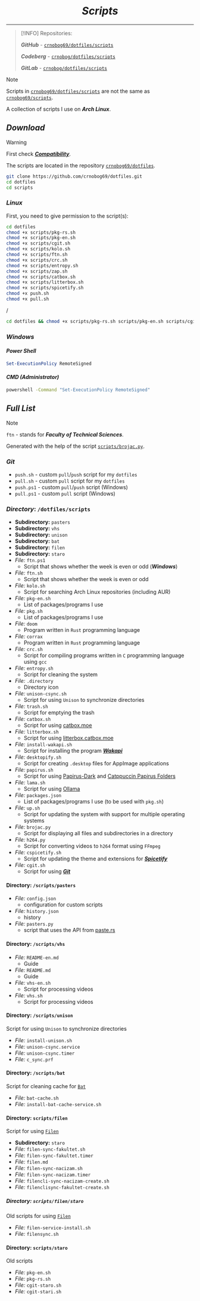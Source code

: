 <div align="center">

# *Scripts*

</div>

---

> [!INFO]
> Repositories:
>
> **_GitHub_** - [`crnobog69/dotfiles/scripts`](https://github.com/crnobog69/dotfiles/tree/main/scripts)
>
> **_Codeberg_** - [`crnobog/dotfiles/scripts`](https://codeberg.org/crnobog/dotfiles/tree/main/scripts)
>
> **_GitLab_** - [`crnobog/dotfiles/scripts`](https://gitlab.com/crnobog/dotfiles/tree/main/scripts)

> [!NOTE]
> Scripts in [`crnobog69/dotfiles/scripts`](https://github.com/crnobog69/dotfiles/tree/main/scripts) are not the same as [`crnobog69/scripts`](https://github.com/crnobog69/scripts).

A collection of scripts I use on **_Arch Linux_**.

## _Download_

> [!WARNING]
> First check [**_Compatibility_**](#compatibility).

The scripts are located in the repository [`crnobog69/dotfiles`](https://github.com/crnobog69/dotfiles/tree/main/scripts).

```bash
git clone https://github.com/crnobog69/dotfiles.git
cd dotfiles
cd scripts
```

### _Linux_

First, you need to give permission to the script(s):

```bash
cd dotfiles
chmod +x scripts/pkg-rs.sh
chmod +x scripts/pkg-en.sh
chmod +x scripts/cgit.sh
chmod +x scripts/kolo.sh
chmod +x scripts/ftn.sh
chmod +x scripts/crc.sh
chmod +x scripts/entropy.sh
chmod +x scripts/zap.sh
chmod +x scripts/catbox.sh
chmod +x scripts/litterbox.sh
chmod +x scripts/spicetify.sh
chmod +x push.sh
chmod +x pull.sh
```

/

```bash
cd dotfiles && chmod +x scripts/pkg-rs.sh scripts/pkg-en.sh scripts/cgit.sh scripts/kolo.sh scripts/ftn.sh scripts/crc.sh scripts/entropy.sh scripts/zap.sh push.sh pull.sh
```

### _Windows_

#### _Power Shell_

```powershell
Set-ExecutionPolicy RemoteSigned
```

#### _CMD (Administrator)_

```cmd
powershell -Command "Set-ExecutionPolicy RemoteSigned"
```

## _Full List_

> [!NOTE]  
> `ftn` - stands for **_Faculty of Technical Sciences_**.

Generated with the help of the script [`scripts/brojac.py`](https://github.com/crnobog69/dotfiles/blob/main/scripts/brojac.py).

### _Git_

- `push.sh` - custom `pull`/`push` script for my `dotfiles`
- `pull.sh` - custom `pull` script for my `dotfiles`
- `push.ps1` - custom `pull`/`push` script (Windows)
- `pull.ps1` - custom `pull` script (Windows)

### *Directory*: `/dotfiles/scripts` 

- **Subdirectory:** `pasters`
- **Subdirectory:** `vhs`
- **Subdirectory:** `unison`
- **Subdirectory:** `bat`
- **Subdirectory:** `filen`
- **Subdirectory:** `staro`
- _File:_ `ftn.ps1`
  - Script that shows whether the week is even or odd (**_Windows_**)
- _File:_ `ftn.sh`
  - Script that shows whether the week is even or odd
- _File:_ `kolo.sh`
  - Script for searching Arch Linux repositories (including AUR)
- _File:_ `pkg-en.sh`
  - List of packages/programs I use
- _File:_ `pkg.sh`
  - List of packages/programs I use
- _File:_ `doom`
  - Program written in `Rust` programming language
- _File:_ `corrax`
  - Program written in `Rust` programming language
- _File:_ `crc.sh`
  - Script for compiling programs written in `C` programming language using `gcc`
- _File:_ `entropy.sh`
  - Script for cleaning the system
- _File:_ `.directory`
  - Directory icon
- _File:_ `unison-csync.sh`
  - Script for using `Unison` to synchronize directories
- _File:_ `trash.sh`
  - Script for emptying the trash
- _File:_ `catbox.sh`
  - Script for using [catbox.moe](https://catbox.moe/)
- _File:_ `litterbox.sh`
  - Script for using [litterbox.catbox.moe](https://litterbox.catbox.moe/)
- _File:_ `install-wakapi.sh`
  - Script for installing the program [**_Wakapi_**](https://github.com/muety/wakapi)
- _File:_ `desktopify.sh`
  - Script for creating `.desktop` files for AppImage applications
- _File:_ `papirus.sh`
  - Script for using [Papirus-Dark](https://github.com/PapirusDevelopmentTeam/papirus-icon-theme) and [Catppuccin Papirus Folders](https://github.com/catppuccin/papirus-folders)
- _File:_ `lama.sh`
  - Script for using [Ollama](https://github.com/ollama/ollama)
- _File:_ `packages.json`
  - List of packages/programs I use (to be used with `pkg.sh`)
- _File:_ `up.sh`
  - Script for updating the system with support for multiple operating systems
- _File:_ `brojac.py`
  - Script for displaying all files and subdirectories in a directory
- _File:_ `h264.py`
  - Script for converting videos to `h264` format using `FFmpeg`
- _File:_ `cspicetify.sh`
  - Script for updating the theme and extensions for [**_Spicetify_**](https://github.com/spicetify/cli)
- _File:_ `cgit.sh`
  - Script for using [**_Git_**](https://git-scm.com/)

#### Directory: `/scripts/pasters`

- _File:_ `config.json`
  - configuration for custom scripts
- _File:_ `history.json`
  - history
- _File:_ `pasters.py`
  - script that uses the API from [paste.rs](https://paste.rs/)

#### Directory: `/scripts/vhs`

- _File:_ `README-en.md`
  - Guide
- _File:_ `README.md`
  - Guide
- _File:_ `vhs-en.sh`
  - Script for processing videos
- _File:_ `vhs.sh`
  - Script for processing videos

#### Directory: `/scripts/unison`

Script for using `Unison` to synchronize directories

- _File:_ `install-unison.sh`
- _File:_ `unison-csync.service`
- _File:_ `unison-csync.timer`
- _File:_ `c_sync.prf`

#### Directory: `/scripts/bat`

Script for cleaning cache for [`Bat`](https://github.com/sharkdp/bat)

- _File:_ `bat-cache.sh`
- _File:_ `install-bat-cache-service.sh`

#### Directory: `scripts/filen`

Script for using [`Filen`](https://filen.io/)

- **Subdirectory:** `staro`
- _File:_ `filen-sync-fakultet.sh`
- _File:_ `filen-sync-fakultet.timer`
- _File:_ `filen.md`
- _File:_ `filen-sync-nacizam.sh`
- _File:_ `filen-sync-nacizam.timer`
- _File:_ `filencli-sync-nacizam-create.sh`
- _File:_ `filenclisync-fakultet-create.sh`

##### Directory: `scripts/filen/staro`

Old scripts for using [`Filen`](https://filen.io/)

- _File:_ `filen-service-install.sh`
- _File:_ `filensync.sh`

#### Directory: `scripts/staro`

Old scripts

- _File:_ `pkg-en.sh`
- _File:_ `pkg-rs.sh`
- _File:_ `cgit-staro.sh`
- _File:_ `cgit-stari.sh`
